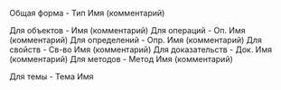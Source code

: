 Общая форма - Тип Имя (комментарий)

Для объектов - Имя (комментарий)
Для операций - Оп. Имя (комментарий)
Для определений - Опр. Имя (комментарий)
Для свойств - Св-во Имя (комментарий)
Для доказательств - Док. Имя (комментарий)
Для методов - Метод Имя (комментарий)

Для темы - Тема Имя

